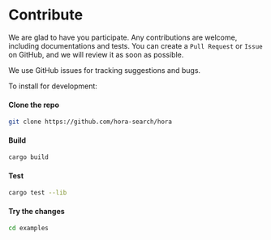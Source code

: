 
# Contribute

We are glad to have you participate. Any contributions are welcome, including documentations and tests.
You can create a `Pull Request` or `Issue` on GitHub, and we will review it as soon as possible.

We use GitHub issues for tracking suggestions and bugs.

To install for development:

#### Clone the repo

```bash
git clone https://github.com/hora-search/hora
```

#### Build

```bash
cargo build
```

#### Test

```bash
cargo test --lib
```

#### Try the changes

```bash
cd examples